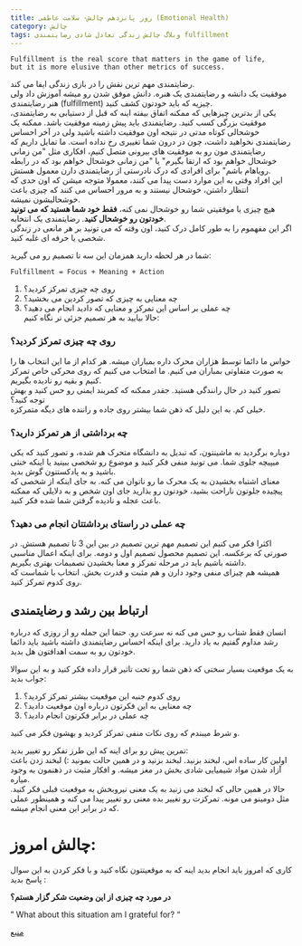 ```yaml
---
title: روز پانزدهم چالش- سلامت عاطفی (Emotional Health)
category: چالش
tags: وبلاگ چالش زندگی تعادل شادی رضایتمندی fulfillment 
---
```


    Fulfillment is the real score that matters in the game of life, 
    but it is more elusive than other metrics of success.

رضایتمندی مهم ترین نقش را در بازی زندگی ایفا می کند.<br>
موفقیت یک دانشه و رضایتمندی یک هنره. دانش موفق شدن رو میشه آموزش داد ولی هنر رضایتمندی (fulfillment) چیزیه که باید خودتون کشف کنید.<br>
یکی از بدترین چیزهایی که ممکنه اتفاق بیفته اینه که قبل از دستیابی به رضایتمندی، موفقیت بزرگی کسب کنید. رضایتمندی باید پیش زمینه موفقیت باشد. ممکنه یک خوشحالی کوتاه مدتی در نتیجه اون موفقیت داشته باشید ولی در آخر احساس رضایتمندی نخواهید داشت، چون در درون شما تغییری رخ نداده است.
ما تمایل داریم که رضایتمندی مون رو به موفقیت های بیرونی متصل کنیم، افکاری مثل "من زمانی خوشحال خواهم بود که ارتقا بگیرم" یا "من زمانی خوشحال خواهم بود که در رابطه رویاهام باشم" برای افرادی که درک نادرستی از رضایتمندی دارن معمول هستش.<br>
این افراد وقتی به این موارد دست پیدا می کنند، معمولا متوجه میشن که اون حدی که انتظار داشتن، خوشحال نیستند و به مرور احساس می کنند که چیزی باعث خوشحالیشون نمیشه.<br>
هیچ چیزی یا موفقیتی شما رو خوشحال نمی کنه، **فقط خود شما هستید که می تونید خودتون رو خوشحال کنید**. رضایتمندی یک انتخابه.<br>
اگر این مفهموم را به طور کامل درک کنید، اون وقته که می تونید بر هر مانعی در زندگی شخصی یا حرفه ای غلبه کنید.

شما در هر لحظه دارید همزمان این سه تا تصمیم رو می گیرید:

    Fulfillment = Focus + Meaning + Action



1.	روی چه چیزی تمرکز کردید؟
2.	چه معنایی به چیزی که تصور کردین می بخشید؟
3.	چه عملی بر اساس این تمرکز و معنایی که دادید انجام می دهید؟<br>
حالا بیایید به هر تصمیم جزئی تر نگاه کنیم:

### روی چه چیزی تمرکز کردید؟

حواس ما دائما توسط هزاران محرک داره بمباران میشه. هر کدام از ما این انتخاب ها را به صورت متفاوتی بمباران می کنیم. ما امتخاب می کنیم که روی محرکی خاص تمرکز کنیم و بقیه رو نادیده بگیریم.<br>
تصور کنید در حال رانندگی هستید. جقدر ممکنه که کمربند ایمنی رو حس کنید و بهش توجه کنید؟<br> خیلی کم. به این دلیل که ذهن شما بیشتر روی جاده و راننده های دیگه متمرکزه.<br>

### چه برداشتی از هر تمرکز دارید؟

دوباره برگردید به ماشینتون، که تبدیل به دانشگاه متحرک هم شده، و تصور کنید که یکی میپیچه جلوی شما. می تونید منفی فکر کنید و موضوع رو شخصی ببینید یا اینکه خنثی باشید و به پادکستتون گوش بدید.<br>
معنای اشتباه بخشیدن به یک محرک ما رو ناتوان می کنه. به جای اینکه از شخصی که پیچیده جلوتون ناراحت بشید، خودتون رو بذارید جای اون شخص و به دلایلی که ممکنه باعث عجله و نادیده گرفتن شما شده فکر کنید.


### چه عملی در راستای برداشتتان انجام می دهید؟

اکثرا فکر می کنیم این تصمیم مهم ترین تصمیم در بین این 3 تا تصمیم هستش. در صورتی که برعکسه. این تصمیم محصول تصمیم اول و دومه. برای اینکه اعمال مناسبی داشته باشیم باید در مرحله تمرکز و معنا بخشیدن تصمیمات بهتری بگیریم.<br>
همیشه هم چیزای منفی وجود دارن و هم مثبت و قدرت بخش. انتخاب با شماست که روی کدوم تمرکز کنید.<br>
## ارتباط بین رشد و رضایتمندی

انسان فقط شتاب رو حس می کنه نه سرعت رو. حتما این جمله رو از روزی که درباره رشد مداوم گفتیم به یاد دارید. برای اینکه احساس رضایتمندی داشته باشید باید دائما خودتون رو به سمت اهدافتون هل بدید.<br>

به یک موقعیت بسیار سختی که ذهن شما رو تحت تاثیر قرار داده فکر کنید و به این سوالا جواب بدید:


1.	روی کدوم جنبه این موقعیت بیشتر تمرکز کردید؟<br>
2.	چه معنایی به این فکرتون درباره اون موقعیت دادید؟<br>
3.	چه عملی در برابر فکرتون انجام دادید؟<br>

و شرط میبندم که روی نکات منفی تمرکز کردید و بهشون فکر می کنید.<br>

 تمرین پیش رو برای اینه که این طرز تفکر رو تغییر بدید:<br>
اولین کار ساده اس، لبخند بزنید. لبخند بزنید و در همین حالت بمونید :) لبخند زدن باعث آزاد شدن مواد شیمیایی شادی بخش در مغز میشه. و افکار مثبت در ذهنمون به وجود میاره.<br>
حالا در همین حالی که لبخند می زنید به یک معنی نیروبخش به موقعیت قبلی فکر کنید. مثل دومینو می مونه. تمرکزت رو تغییر بده معنی رو تغییر پیدا می کنه و همینطور عملی که در برابر این معنی انجام میشه.<br>

# چالش امروز:
کاری که امروز باید انجام بدید اینه که به موقعیتتون نگاه کنید و با فکر کردن به این سوال پاسخ بدید :

**در مورد چه چیزی از این وضعیت شکر گزار هستم؟**

” What about this situation am I grateful for? “


[منبع](https://titaniumsuccess.com/podcast/emotional-health/)




